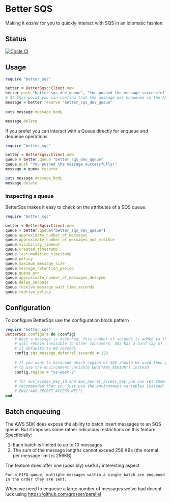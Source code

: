 # Better SQS

Making it _easier_ for you to quickly interact with SQS in an idiomatic fashion.

## Status

[![Circle CI](https://circleci.com/gh/Referly/better_sqs.svg?style=svg)](https://circleci.com/gh/Referly/better_sqs)

## Usage

```ruby
require "better_sqs"

better = BetterSqs::Client.new 
better.push "better_sqs_dev_queue", "You pushed the message successfully!"
# At this point you can confirm that the message was enqueued in the AWS console
message = better.reserve "better_sqs_dev_queue"
 
puts message.message_body

message.delete
```

If you prefer you can interact with a Queue directly for enqueue and dequeue operations

```ruby
require "better_sqs"

better = BetterSqs::Client.new
queue = better.queue "better_sqs_dev_queue"
queue.push "You pushed the message successfully!"
message = queue.reserve

puts message.message_body
message.delete
```

### Inspecting a queue

BetterSqs makes it easy to check on the attributes of a SQS queue.

```ruby
require "better_sqs"

better = BetterSqs::Client.new
queue = better.queue("better_sqs_dev_queue")
queue.approximate_number_of_messages
queue.approximate_number_of_messages_not_visible
queue.visibility_timeout
queue.created_timestamp
queue.last_modified_timestamp
queue.policy
queue.maximum_message_size
queue.message_retention_period
queue.queue_arn
queue.approximate_number_of_messages_delayed
queue.delay_seconds
queue.receive_message_wait_time_seconds
queue.redrive_policy
```

## Configuration

To configure BetterSqs use the configuration block pattern

```ruby
require "better_sqs"
BetterSqs.configure do |config|
    # When a message is deferred, this number of seconds is added to the time period that the message
    # will remain invisible to other consumers. SQS has a hard cap of 12 hours on visibility.
    # It defaults to 60 seconds
    config.sqs_message_deferral_seconds = 120
    
    # If you want to hardcode which region of SQS should be used then you can set this option. It is recommended
    # to use the environment variable ENV["AWS_REGION"] instead
    config.region = "us-west-2"
    
    # for aws_access_key_id and aws_secret_access_key you can set them in this fashion, but it is strongly
    # recommended that you just use the environment variables instead: ENV["AWS_ACCESS_KEY_ID"], 
    # ENV["AWS_SECRET_ACCESS_KEY"]
end
```

## Batch enqueuing

The AWS SDK does expose the ability to batch insert messages to an SQS queue. But it imposes some rather ridiculous restrictions on this feature. Specificially:

1. Each batch is limited to up to 10 messages
2. The sum of the message lengths cannot exceed 256 KBs (the normal per message limit is 256KB)

The feature does offer one (possibly) useful / interesting aspect

```
For a FIFO queue, multiple messages within a single batch are enqueued in the order they are sent.
```

When we need to enqueue a large number of messages we've had decent luck using https://github.com/grosser/parallel
